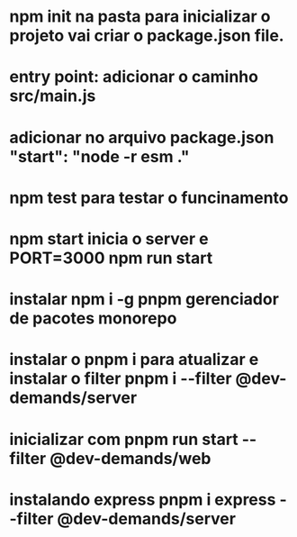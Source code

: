 # npm init na pasta para inicializar o projeto vai criar o package.json file.
# entry point: adicionar o caminho src/main.js
# adicionar no arquivo package.json "start": "node -r esm ."
# npm test para testar o funcinamento
# npm start inicia o server e PORT=3000 npm run start 
# instalar npm i -g pnpm gerenciador de pacotes monorepo
# instalar o pnpm i para atualizar e instalar o filter pnpm i --filter @dev-demands/server
# inicializar com pnpm run start --filter @dev-demands/web
# instalando express pnpm i express --filter @dev-demands/server